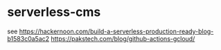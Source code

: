 # serverless-cms


see 
https://hackernoon.com/build-a-serverless-production-ready-blog-b1583c0a5ac2
https://pakstech.com/blog/github-actions-gcloud/